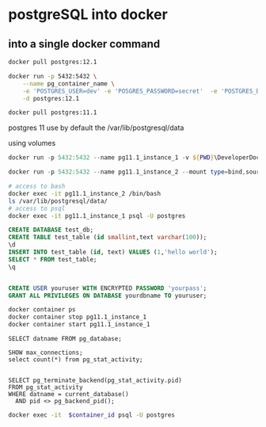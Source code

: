 # postgreSQL into docker




## into a single docker command

```bash
docker pull postgres:12.1
```


```bash
docker run -p 5432:5432 \
    --name pg_container_name \
    -e 'POSTGRES_USER=dev' -e 'POSGRES_PASSWORD=secret'  -e 'POSTGRES_DB=pg_database' \
    -d postgres:12.1
```











```bash
docker pull postgres:11.1
```

postgres 11 use by default the /var/lib/postgresql/data

using volumes
```powershell
docker run -p 5432:5432 --name pg11.1_instance_1 -v ${PWD}\DeveloperDocker\postgres_instance1:/var/lib/postgresql/data -e POSGRES_PASSWORD=secret -d postgres:11.1
```


```powershell
docker run -p 5432:5432 --name pg11.1_instance_2 --mount type=bind,source=${PWD}\DeveloperDocker\postgres_instance1,destination=/var/lib/postgresql/data -e POSGRES_PASSWORD=secret -d postgres:11.1
```


```bash
# access to bash
docker exec -it pg11.1_instance_2 /bin/bash
ls /var/lib/postgresql/data/
# access to psql
docker exec -it pg11.1_instance_1 psql -U postgres
```

```sql
CREATE DATABASE test_db;
CREATE TABLE test_table (id smallint,text varchar(100));
\d
INSERT INTO test_table (id, text) VALUES (1,'hello world');
SELECT * FROM test_table;
\q


CREATE USER youruser WITH ENCRYPTED PASSWORD 'yourpass';
GRANT ALL PRIVILEGES ON DATABASE yourdbname TO youruser;
```



```bash
docker container ps
docker container stop pg11.1_instance_1
docker container start pg11.1_instance_1
```






```
SELECT datname FROM pg_database;
```


```
SHOW max_connections;
select count(*) from pg_stat_activity;


SELECT pg_terminate_backend(pg_stat_activity.pid)
FROM pg_stat_activity
WHERE datname = current_database()
  AND pid <> pg_backend_pid();
```



```bash
docker exec -it  $container_id psql -U postgres
```
